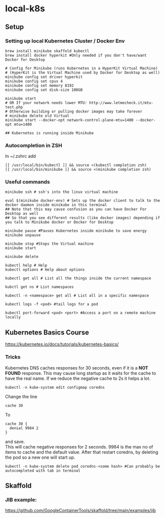 # local-k8s

## Setup
### Setting up local Kubernetes Cluster / Docker Env

```
brew install minikube skaffold kubectl
brew install docker hyperkit #Only needed if you don't have/want Docker for Desktop

# Config for Minikube (runs Kubernetes in a HyperKit Virtual Machine)
# (HyperKit is the Virtual Machine used by Docker for Desktop as well)
minikube config set driver hyperkit
minikube config set cpus 4
minikube config set memory 8192
minikube config set disk-size 100GB

minikube start 
# OR If your network needs lower MTU: http://www.letmecheck.it/mtu-test.php
# Otherwise building or pulling docker images may take forever
# minikube delete old Virtual
minikube start --docker-opt network-control-plane-mtu=1400 --docker-opt mtu=1400

## Kubernetes is running inside Minikube
```

### Autocompletion in ZSH
In ~/.zshrc add
```
[[ /usr/local/bin/kubectl ]] && source <(kubectl completion zsh)
[[ /usr/local/bin/minikube ]] && source <(minikube completion zsh)
```

### Useful commands
```
minikube ssh # ssh's into the linux virtual machine

eval $(minikube docker-env) # Sets up the docker client to talk to the docker daemon inside minikube in this terminal
## Note that this may cause confusion as you can have Docker For Desktop as well
## So that you see different results (like docker images) depending if you talk to Minikube docker or Docker for Desktop

minikube pause #Pauses Kubernetes inside minikube to save energy 
minikube unpause

minikube stop #Stops the Virtual machine
minikube start

minikube delete

kubectl help # Help
kubectl options # Help about options

kubectl get all # List all the things inside the current namespace

kubctl get ns # List namespaces

kubectl -n <namespace> get all # List all in a specific namespace

kubectl logs -f <pod> #tail logs for a pod

kubectl port-forward <pod> <port> #Access a port on a remote machine locally
```

## Kubernetes Basics Course
https://kubernetes.io/docs/tutorials/kubernetes-basics/

### Tricks
Kubernetes DNS caches responses for 30 seconds, even if it is a **NOT FOUND** response. This may cause long startup as it waits for the cache to have the real name. If we reduce the negative cache to 2s it helps a lot. 
```
kubectl -n kube-system edit configmap coredns
```
Change the line 
```
cache 30
```
To
```
cache 30 {
  denial 9984 2
}
```
and save.  
This will cache negative responses for 2 seconds. 9984 is the max no of items to cache and the default value.
After that restart coredns, by deleting the pod so a new one will start up.
```
kubectl -n kube-system delete pod coredns-<some hash> #Can probably be autocompleted with tab in terminal
```

## Skaffold

### JIB example: 
https://github.com/GoogleContainerTools/skaffold/tree/main/examples/jib


